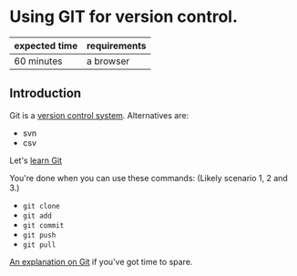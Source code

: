 # Using GIT for version control.

|expected time|requirements|
|-------------|------------|
|60 minutes   |a browser   |

## Introduction

Git is a [version control system](https://en.wikipedia.org/wiki/Version_control). Alternatives are:

- svn
- csv

Let's [learn Git](https://www.katacoda.com/courses/git)

You're done when you can use these commands: (Likely scenario 1, 2 and 3.)

- `git clone`
- `git add`
- `git commit`
- `git push`
- `git pull`

[An explanation on Git](https://www.youtube.com/watch?v=Y9XZQO1n_7c) if you've got time to spare.
